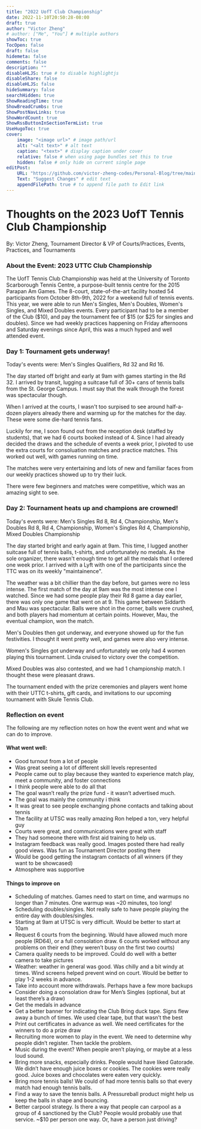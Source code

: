```yaml
---
title: "2022 UofT Club Championship"
date: 2022-11-10T20:50:28-08:00
draft: true
author: "Victor Zheng"
# author: ["Me", "You"] # multiple authors
showToc: true
TocOpen: false
draft: false
hidemeta: false
comments: false
description: ""
disableHLJS: true # to disable highlightjs
disableShare: false
disableHLJS: false
hideSummary: false
searchHidden: true
ShowReadingTime: true
ShowBreadCrumbs: true
ShowPostNavLinks: true
ShowWordCount: true
ShowRssButtonInSectionTermList: true
UseHugoToc: true
cover:
    image: "<image url>" # image path/url
    alt: "<alt text>" # alt text
    caption: "<text>" # display caption under cover
    relative: false # when using page bundles set this to true
    hidden: false # only hide on current single page
editPost:
    URL: "https://github.com/victor-zheng-codes/Personal-Blog/tree/main/content/posts"
    Text: "Suggest Changes" # edit text
    appendFilePath: true # to append file path to Edit link
---
```


# Thoughts on the 2023 UofT Tennis Club Championship 

By: Victor Zheng, Tournament Director & VP of Courts/Practices, Events, Practices, and Tournaments

### About the Event: 2023 UTTC Club Championship

The UofT Tennis Club Championship was held at the University of Toronto Scarborough Tennis Centre, a purpose-built tennis centre for the 2015 Parapan Am Games. The 8-court, state-of-the-art facility hosted 54 participants from October 8th-9th, 2022 for a weekend full of tennis events. This year, we were able to run Men's Singles, Men's Doubles, Women's Singles, and Mixed Doubles events. Every participant had to be a member of the Club ($10), and pay the tournament fee of $15 (or $25 for singles and doubles). Since we had weekly practices happening on Friday afternoons and Saturday evenings since April, this was a much hyped and well attended event. 

### Day 1: Tournament gets underway!

Today's events were: Men's Singles Qualifiers, Rd 32 and Rd 16. 

The day started off bright and early at 9am with games starting in the Rd 32. I arrived by transit, lugging a suitcase full of 30+ cans of tennis balls from the St. George Campus. I must say that the walk through the forest was spectacular though. 

When I arrived at the courts, I wasn't too surpised to see around half-a-dozen players already there and warming up for the matches for the day. These were some die-hard tennis fans. 

Luckily for me, I soon found out from the reception desk (staffed by students), that we had 6 courts booked instead of 4. Since I had already decided the draws and the schedule of events a week prior, I pivoted to use the extra courts for consoluation matches and practice matches. This worked out well, with games running on time. 

The matches were very entertaining and lots of new and familiar faces from our weekly practices showed up to try their luck. 

There were few beginners and matches were competitive, which was an amazing sight to see. 

### Day 2: Tournament heats up and champions are crowned! 

Today's events were: Men's Singles Rd 8, Rd 4, Championship, Men's Doubles Rd 8, Rd 4, Championship, Women's Singles Rd 4, Championship, Mixed Doubles Championship

The day started bright and early again at 9am. This time, I lugged another suitcase full of tennis balls, t-shirts, and unfortunately no medals. As the sole organizer, there wasn't enough time to get all the medals that I ordered one week prior. I arrived with a Lyft with one of the participants since the TTC was on its weekly "maintainence". 

The weather was a bit chillier than the day before, but games were no less intense. The first match of the day at 9am was the most intense one I watched. Since we had some people play their Rd 8 game a day earlier, there was only one game that went on at 9. This game between Siddarth and Mau was spectacular. Balls were shot in the corner, balls were crushed, and both players had momentum at certain points. However, Mau, the eventual champion, won the match. 

Men's Doubles then got underway, and everyone showed up for the fun festivities. I thought it went pretty well, and games were also very intense. 

Women's Singles got underway and unfortunately we only had 4 women playing this tournament. Linda cruised to victory over the competition. 

Mixed Doubles was also contested, and we had 1 championship match. I thought these were pleasant draws. 

The tournament ended with the prize ceremonies and players went home with their UTTC t-shirts, gift cards, and invitations to our upcoming tournament with Skule Tennis Club. 

### Reflection on event

The following are my reflection notes on how the event went and what we can do to improve. 

#### What went well:
- Good turnout from a lot of people
- Was great seeing a lot of different skill levels represented
- People came out to play because they wanted to experience match play, meet a community, and foster connections
- I think people were able to do all that
- The goal wasn’t really the prize fund - it wasn’t advertised much. 
- The goal was mainly the community i think
- It was great to see people exchanging phone contacts and talking about tennis
- The facility at UTSC was really amazing
Ron helped a ton, very helpful guy
- Courts were great, and communications were great with staff
- They had someone there with first aid training to help us. 
- Instagram feedback was really good. Images posted there had really good views. Was fun as Tournament Director posting there 
- Would be good getting the instagram contacts of all winners (if they want to be showcased) 
- Atmosphere was supportive

#### Things to improve on
- Scheduling of matches. Games need to start on time, and warmups no longer than 7 minutes. One warmup was ~20 minutes, too long! 
- Scheduling doubles/singles. Not really safe to have people playing the entire day with doubles/singles. 
- Starting at 9am at UTSC is very difficult. Would be better to start at 10am
- Request 6 courts from the beginning. Would have allowed much more people (RD64), or a full consolation draw. 6 courts worked without any problems on their end (they weren’t busy on the first two courts) 
- Camera quality needs to be improved. Could do well with a better camera to take pictures
- Weather: weather in general was good. Was chilly and a bit windy at times. Wind screens helped prevent wind on court. Would be better to play 1-2 weeks in advance. 
- Take into account more withdrawals. Perhaps have a few more backups
- Consider doing a consolation draw for Men’s Singles (optional, but at least there’s a draw)
- Get the medals in advance
- Get a better banner for indicating the Club
Bring duck tape. Signs flew away a bunch of times. We used clear tape, but that wasn’t the best
- Print out certificates in advance as well. We need certificates for the winners to do a prize draw
- Recruiting more women to play in the event. We need to determine why people didn’t register. Then tackle the problem. 
- Music during the event? When people aren’t playing, or maybe at a less loud sound.
- Bring more snacks, especially drinks. People would have liked Gatorade. We didn’t have enough juice boxes or cookies. The cookies were really good. Juice boxes and chocolates were eaten very quickly. 
- Bring more tennis balls! We could of had more tennis balls so that every match had enough tennis balls. 
- Find a way to save the tennis balls. A Pressureball product might help us keep the balls in shape and bouncing. 
- Better carpool strategy. Is there a way that people can carpool as a group of 4 sanctioned by the Club? People would probably use that service. ~$10 per person one way. Or, have a person just driving? 

